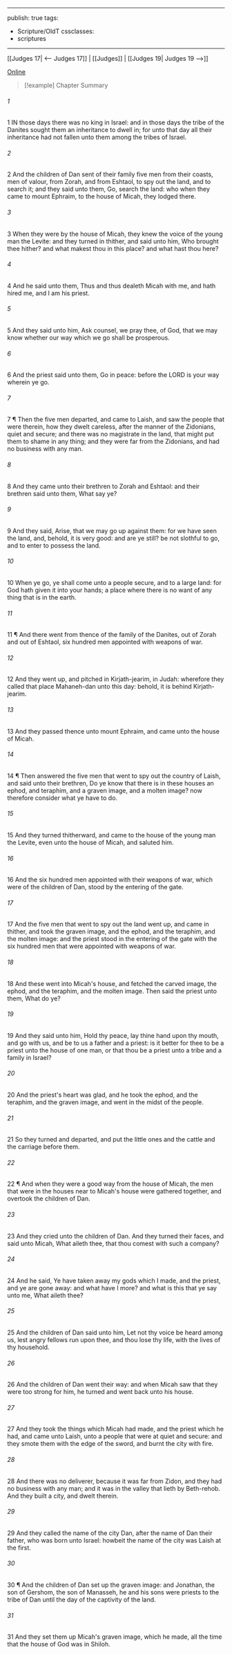 

---
publish: true
tags:
  - Scripture/OldT
cssclasses:
  - scriptures
---
[[Judges 17| <-- Judges 17]] | [[Judges]] | [[Judges 19| Judges 19 -->]]

[Online](https://churchofjesuschrist.org/study/scriptures/ot/judg/18?lang=eng)

>[!example] Chapter Summary
>
###### 1
1 IN those days there was no king in Israel: and in those days the tribe of the Danites sought them an inheritance to dwell in; for unto that day all their inheritance had not fallen unto them among the tribes of Israel.
###### 2
2 And the children of Dan sent of their family five men from their coasts, men of valour, from Zorah, and from Eshtaol, to spy out the land, and to search it; and they said unto them, Go, search the land: who when they came to mount Ephraim, to the house of Micah, they lodged there.
###### 3
3 When they were by the house of Micah, they knew the voice of the young man the Levite: and they turned in thither, and said unto him, Who brought thee hither?  and what makest thou in this place?  and what hast thou here?
###### 4
4 And he said unto them, Thus and thus dealeth Micah with me, and hath hired me, and I am his priest.
###### 5
5 And they said unto him, Ask counsel, we pray thee, of God, that we may know whether our way which we go shall be prosperous.
###### 6
6 And the priest said unto them, Go in peace: before the LORD is your way wherein ye go.
###### 7
7 ¶ Then the five men departed, and came to Laish, and saw the people that were therein, how they dwelt careless, after the manner of the Zidonians, quiet and secure; and there was no magistrate in the land, that might put them to shame in any thing; and they were far from the Zidonians, and had no business with any man.
###### 8
8 And they came unto their brethren to Zorah and Eshtaol: and their brethren said unto them, What say ye?
###### 9
9 And they said, Arise, that we may go up against them: for we have seen the land, and, behold, it is very good: and are ye still?  be not slothful to go, and to enter to possess the land.
###### 10
10 When ye go, ye shall come unto a people secure, and to a large land: for God hath given it into your hands; a place where there is no want of any thing that is in the earth.
###### 11
11 ¶ And there went from thence of the family of the Danites, out of Zorah and out of Eshtaol, six hundred men appointed with weapons of war.
###### 12
12 And they went up, and pitched in Kirjath-jearim, in Judah: wherefore they called that place Mahaneh-dan unto this day: behold, it is behind Kirjath-jearim.
###### 13
13 And they passed thence unto mount Ephraim, and came unto the house of Micah.
###### 14
14 ¶ Then answered the five men that went to spy out the country of Laish, and said unto their brethren, Do ye know that there is in these houses an ephod, and teraphim, and a graven image, and a molten image?  now therefore consider what ye have to do.
###### 15
15 And they turned thitherward, and came to the house of the young man the Levite, even unto the house of Micah, and saluted him.
###### 16
16 And the six hundred men appointed with their weapons of war, which were of the children of Dan, stood by the entering of the gate.
###### 17
17 And the five men that went to spy out the land went up, and came in thither, and took the graven image, and the ephod, and the teraphim, and the molten image: and the priest stood in the entering of the gate with the six hundred men that were appointed with weapons of war.
###### 18
18 And these went into Micah's house, and fetched the carved image, the ephod, and the teraphim, and the molten image.  Then said the priest unto them, What do ye?
###### 19
19 And they said unto him, Hold thy peace, lay thine hand upon thy mouth, and go with us, and be to us a father and a priest: is it better for thee to be a priest unto the house of one man, or that thou be a priest unto a tribe and a family in Israel?
###### 20
20 And the priest's heart was glad, and he took the ephod, and the teraphim, and the graven image, and went in the midst of the people.
###### 21
21 So they turned and departed, and put the little ones and the cattle and the carriage before them.
###### 22
22 ¶ And when they were a good way from the house of Micah, the men that were in the houses near to Micah's house were gathered together, and overtook the children of Dan.
###### 23
23 And they cried unto the children of Dan.  And they turned their faces, and said unto Micah, What aileth thee, that thou comest with such a company?
###### 24
24 And he said, Ye have taken away my gods which I made, and the priest, and ye are gone away: and what have I more?  and what is this that ye say unto me, What aileth thee?
###### 25
25 And the children of Dan said unto him, Let not thy voice be heard among us, lest angry fellows run upon thee, and thou lose thy life, with the lives of thy household.
###### 26
26 And the children of Dan went their way: and when Micah saw that they were too strong for him, he turned and went back unto his house.
###### 27
27 And they took the things which Micah had made, and the priest which he had, and came unto Laish, unto a people that were at quiet and secure: and they smote them with the edge of the sword, and burnt the city with fire.
###### 28
28 And there was no deliverer, because it was far from Zidon, and they had no business with any man; and it was in the valley that lieth by Beth-rehob.  And they built a city, and dwelt therein.
###### 29
29 And they called the name of the city Dan, after the name of Dan their father, who was born unto Israel: howbeit the name of the city was Laish at the first.
###### 30
30 ¶ And the children of Dan set up the graven image: and Jonathan, the son of Gershom, the son of Manasseh, he and his sons were priests to the tribe of Dan until the day of the captivity of the land.
###### 31
31 And they set them up Micah's graven image, which he made, all the time that the house of God was in Shiloh.



